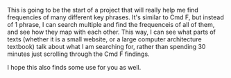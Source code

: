 This is going to be the start of a project that will really help me find frequencies of many different 
key phrases. It's similar to Cmd F, but instead of 1 phrase, I can search multiple and find the frequenceis
of all of them, and see how they map with each other. This way, I can see what parts of texts (whether it is 
a small website, or a large computer architecture textbook) talk about what I am searching for, rather than 
spending 30 minutes just scrolling through the Cmd F findings.

I hope this also finds some use for you as well.